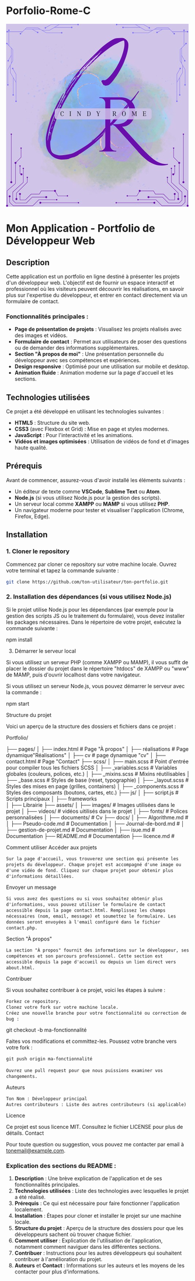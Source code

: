 # Porfolio-Rome-C
![logo du projet](assets/img/logo.jpg)
# Mon Application - Portfolio de Développeur Web

## Description
Cette application est un portfolio en ligne destiné à présenter les projets d'un développeur web. L'objectif est de fournir un espace interactif et professionnel où les visiteurs peuvent découvrir les réalisations, en savoir plus sur l'expertise du développeur, et entrer en contact directement via un formulaire de contact.

### Fonctionnalités principales :
- **Page de présentation de projets** : Visualisez les projets réalisés avec des images et vidéos.
- **Formulaire de contact** : Permet aux utilisateurs de poser des questions ou de demander des informations supplémentaires.
- **Section "À propos de moi"** : Une présentation personnelle du développeur avec ses compétences et expériences.
- **Design responsive** : Optimisé pour une utilisation sur mobile et desktop.
- **Animation fluide** : Animation moderne sur la page d'accueil et les sections.

## Technologies utilisées

Ce projet a été développé en utilisant les technologies suivantes :
- **HTML5** : Structure du site web.
- **CSS3** (avec Flexbox et Grid) : Mise en page et styles modernes.
- **JavaScript** : Pour l'interactivité et les animations.
- **Vidéos et images optimisées** : Utilisation de vidéos de fond et d'images haute qualité.

## Prérequis

Avant de commencer, assurez-vous d'avoir installé les éléments suivants :

- Un éditeur de texte comme **VSCode**, **Sublime Text** ou **Atom**.
- **Node.js** (si vous utilisez Node.js pour la gestion des scripts).
- Un serveur local comme **XAMPP** ou **MAMP** si vous utilisez **PHP**.
- Un navigateur moderne pour tester et visualiser l'application (Chrome, Firefox, Edge).

## Installation

### 1. Cloner le repository
Commencez par cloner ce repository sur votre machine locale. Ouvrez votre terminal et tapez la commande suivante :
```bash
git clone https://github.com/ton-utilisateur/ton-portfolio.git
```

### 2. Installation des dépendances (si vous utilisez Node.js)

Si le projet utilise Node.js pour les dépendances (par exemple pour la gestion des scripts JS ou le traitement du formulaire), vous devez installer les packages nécessaires. Dans le répertoire de votre projet, exécutez la commande suivante :

npm install

3. Démarrer le serveur local

Si vous utilisez un serveur PHP (comme XAMPP ou MAMP), il vous suffit de placer le dossier du projet dans le répertoire "htdocs" de XAMPP ou "www" de MAMP, puis d'ouvrir localhost dans votre navigateur.

Si vous utilisez un serveur Node.js, vous pouvez démarrer le serveur avec la commande :

npm start

Structure du projet

Voici un aperçu de la structure des dossiers et fichiers dans ce projet :


Portfolio/

├── pages/
│   ├── index.html         # Page "À propos"
│        ├── réalisations  # Page dynamique"Réalisations"
│        ├── cv            # page dynamique "cv"
│   ├── contact.html       # Page "Contact"
├── scss/
│   ├── main.scss          # Point d'entrée pour compiler tous les fichiers SCSS
│   ├── _variables.scss    # Variables globales (couleurs, polices, etc.)
│   ├── _mixins.scss       # Mixins réutilisables
│   ├── _base.scss         # Styles de base (reset, typographie)
│   ├── _layout.scss       # Styles des mises en page (grilles, containers)
│   ├── _components.scss   # Styles des composants (boutons, cartes, etc.)
├── js/
│   ├── script.js          # Scripts principaux
│   ├── frameworks			
│   ├── Librairie
├── assets/
│   ├── images/            # Images utilisées dans le projet
│   ├── videos/            # vidéos uitilisés dans le projet
│   ├── fonts/             # Polices personnalisées
│   ├── documents/         # Cv
├── docs/
│   ├── Algorithme.md      #
│   ├── Pseudo-code.md     # Documentation
│   ├── Journal-de-bord.md # 
│   ├── gestion-de-projet.md  # Documentation
│   ├── isue.md            # Documentation
├── README.md          # Documentation
├── licence.md         #

Comment utiliser
Accéder aux projets

    Sur la page d'accueil, vous trouverez une section qui présente les projets du développeur. Chaque projet est accompagné d'une image ou d'une vidéo de fond. Cliquez sur chaque projet pour obtenir plus d'informations détaillées.

Envoyer un message

    Si vous avez des questions ou si vous souhaitez obtenir plus d'informations, vous pouvez utiliser le formulaire de contact accessible depuis la page contact.html. Remplissez les champs nécessaires (nom, email, message) et soumettez le formulaire. Les données seront envoyées à l'email configuré dans le fichier contact.php.

Section "À propos"

    La section "À propos" fournit des informations sur le développeur, ses compétences et son parcours professionnel. Cette section est accessible depuis la page d'accueil ou depuis un lien direct vers about.html.

Contribuer

Si vous souhaitez contribuer à ce projet, voici les étapes à suivre :

    Forkez ce repository.
    Clonez votre fork sur votre machine locale.
    Créez une nouvelle branche pour votre fonctionnalité ou correction de bug :

git checkout -b ma-fonctionnalité

Faites vos modifications et committez-les.
Poussez votre branche vers votre fork :

    git push origin ma-fonctionnalité

    Ouvrez une pull request pour que nous puissions examiner vos changements.

Auteurs

    Ton Nom : Développeur principal
    Autres contributeurs : Liste des autres contributeurs (si applicable)

Licence

Ce projet est sous licence MIT. Consultez le fichier LICENSE pour plus de détails.
Contact

Pour toute question ou suggestion, vous pouvez me contacter par email à tonemail@example.com.


### Explication des sections du README :

1. **Description** : Une brève explication de l'application et de ses fonctionnalités principales.
2. **Technologies utilisées** : Liste des technologies avec lesquelles le projet a été réalisé.
3. **Prérequis** : Ce qui est nécessaire pour faire fonctionner l'application localement.
4. **Installation** : Étapes pour cloner et installer le projet sur une machine locale.
5. **Structure du projet** : Aperçu de la structure des dossiers pour que les développeurs sachent où trouver chaque fichier.
6. **Comment utiliser** : Explication de l'utilisation de l'application, notamment comment naviguer dans les différentes sections.
7. **Contribuer** : Instructions pour les autres développeurs qui souhaitent contribuer à l'amélioration du projet.
8. **Auteurs** et **Contact** : Informations sur les auteurs et les moyens de les contacter pour plus d'informations.
